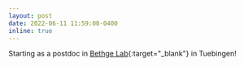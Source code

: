 ```yaml
---
layout: post
date: 2022-06-11 11:59:00-0400
inline: true
---
```

Starting as a postdoc in [Bethge Lab](http://bethgelab.org/){:target="\_blank"} in Tuebingen!
